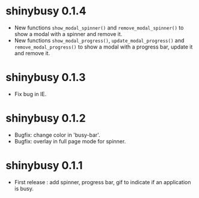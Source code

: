 # shinybusy 0.1.4

* New functions `show_modal_spinner()` and `remove_modal_spinner()` to show a modal with a spinner and remove it.
* New functions `show_modal_progress()`, `update_modal_progress()` and `remove_modal_progress()` to show a modal with a progress bar, update it and remove it.


# shinybusy 0.1.3

* Fix bug in IE.


# shinybusy 0.1.2

* Bugfix: change color in 'busy-bar'.
* Bugfix: overlay in full page mode for spinner.


# shinybusy 0.1.1

* First release : add spinner, progress bar, gif to indicate if an application is busy.
